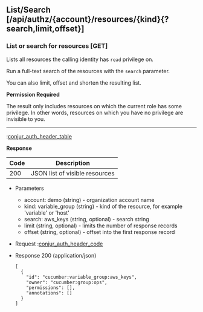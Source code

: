 ## List/Search [/api/authz/{account}/resources/{kind}{?search,limit,offset}]

### List or search for resources [GET]

Lists all resources the calling identity has `read` privilege on.

Run a full-text search of the resources with the `search` parameter.

You can also limit, offset and shorten the resulting list.

**Permission Required**

The result only includes resources on which the current role has some privilege.
In other words, resources on which you have no privilege are invisible to you.

---

:[conjur_auth_header_table](partials/conjur_auth_header_table.md)

**Response**

|Code|Description|
|----|-----------|
|200|JSON list of visible resources|

+ Parameters
    + account: demo (string) - organization account name
    + kind: variable_group (string) - kind of the resource, for example 'variable' or 'host'
    + search: aws_keys (string, optional) - search string
    + limit (string, optional) - limits the number of response records
    + offset (string, optional) - offset into the first response record

+ Request
    :[conjur_auth_header_code](partials/conjur_auth_header_code.md)

+ Response 200 (application/json)

    ```
    [
      {
        "id": "cucumber:variable_group:aws_keys",
        "owner": "cucumber:group:ops",
        "permissions": [],
        "annotations": []
      }
    ]
    ```
